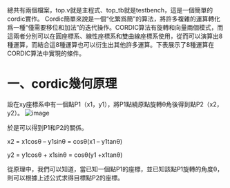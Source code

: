總共有兩個檔案，top.v就是主程式、top_tb就是testbench，這是一個簡單的cordic實作。
Cordic簡單來說是一個“化繁爲簡”的算法，將許多複雜的運算轉化爲一種“僅需要移位和加法”的迭代操作。CORDIC算法有旋轉和向量兩個模式，而這兩者分別可以在圓座標系、線性座標系和雙曲線座標系使用，從而可以演算出8種運算，而結合這8種運算也可以衍生出其他許多運算。下表展示了8種運算在CORDIC算法中實現的條件。 

# 一、cordic幾何原理
設在xy座標系中有一個點P1（x1，y1），將P1點繞原點旋轉θ角後得到點P2（x2，y2）。 
![image](https://github.com/AudiHsieh/Verilog_Profile/blob/master/cordic/image.png)

於是可以得到P1和P2的關係。 

x2 = x1cosθ – y1sinθ = cosθ(x1 – y1tanθ) 

y2 = y1cosθ + x1sinθ = cosθ(y1 +x1tanθ) 

從原理中，我們可以知道，當已知一個點P1的座標，並已知該點P1旋轉的角度θ，則可以根據上述公式求得目標點P2的座標。
